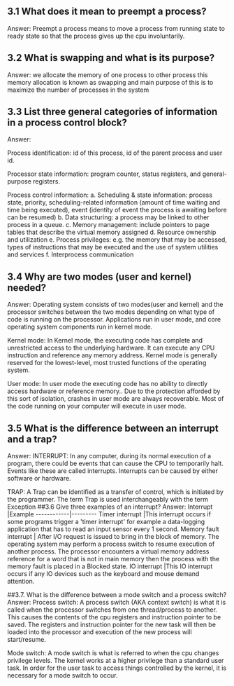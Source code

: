 ## 3.1 What does it mean to preempt a process? 
Answer: 
Preempt a process means to move a process from running state to ready state so that the process gives up the cpu involuntarily. 
## 3.2 What is swapping and what is its purpose?
Answer: 
we allocate the memory of one process to other process this memory allocation is known as swapping and main purpose of this is to maximize the number of processes in the system
## 3.3 List three general categories of information in a process control block? 
Answer: 

Process identification: id of this process, id of the parent process and user id. 

Processor state information: program counter, status registers, and general-purpose registers. 

Process control information: 
a. Scheduling & state information: process state, priority, scheduling-related information (amount of time waiting and time being executed), event (identity of event the process is awaiting before can be resumed) 
b. Data structuring: a process may be linked to other process in a queue. 
c. Memory management: include pointers to page tables that describe the virtual memory assigned 
d. Resource ownership and utilization 
e. Process privileges: e.g. the memory that may be accessed, types of instructions that may be executed and the use of system utilities and services 
f. Interprocess communication
## 3.4 Why are two modes (user and kernel) needed?
Answer: 
Operating system consists of two modes(user and kernel) and the processor switches between the two modes depending on what type of code is running on the processor. Applications run in user mode, and core operating system components run in kernel mode.

Kernel mode: In Kernel mode, the executing code has complete and unrestricted access to the underlying hardware. It can execute any CPU instruction and reference any memory address. Kernel mode is generally reserved for the lowest-level, most trusted functions of the operating system. 

User mode: In user mode the executing code has no ability to directly access hardware or reference memory.. Due to the protection afforded by this sort of isolation, crashes in user mode are always recoverable. Most of the code running on your computer will execute in user mode.
## 3.5 What is the difference between an interrupt and a trap?
Answer:
INTERRUPT: In any computer, during its normal execution of a program, there could be events that can cause the CPU to temporarily halt. Events like these are called interrupts. Interrupts can be caused by either software or hardware.

TRAP: A Trap can be identified as a transfer of control, which is initiated by the programmer. The term Trap is used interchangeably with the term Exception
##3.6 Give three examples of an interrupt?
Answer:  Interrupt |Example 
 ------------|---------
 Timer interrupt |This interrupt occurs if some programs trigger a 'timer interrupt' for example a data-logging application that has to read an input sensor every 1 second.
 Memory fault interrupt | After I/O request is issued to bring in the block of memory. The operating system may perform a process switch to resume execution of another process. The processor encounters a virtual memory address reference for a word that is not in main memory then the process with the memory fault is placed in a Blocked state.
IO interrupt |This IO interrupt occurs if any IO devices such as the keyboard and mouse demand attention.
           
##3.7. What is the difference between a mode switch and a process switch?
Answer: 
Process switch: A process switch (AKA context switch) is what it is called when the processor switches from one thread/process to another. This causes the contents of the cpu registers and instruction pointer to be saved. The registers and instruction pointer for the new task will then be loaded into the processor and execution of the new process will start/resume. 

Mode switch: A mode switch is what is referred to when the cpu changes privilege levels. The kernel works at a higher privilege than a standard user task. In order for the user task to access things controlled by the kernel, it is necessary for a mode switch to occur.


